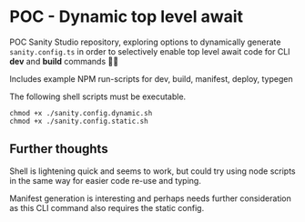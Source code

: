 # POC - Dynamic top level await

POC Sanity Studio repository, exploring options to dynamically generate `sanity.config.ts` in order to selectively enable top level await code for CLI **dev** and **build** commands 👩‍💻

Includes example NPM run-scripts for dev, build, manifest, deploy, typegen

The following shell scripts must be executable.

```
chmod +x ./sanity.config.dynamic.sh
chmod +x ./sanity.config.static.sh
```

## Further thoughts

Shell is lightening quick and seems to work, but could try using node scripts in the same way for easier code re-use and typing.

Manifest generation is interesting and perhaps needs further consideration as this CLI command also requires the static config.

<!--
    dev (dynamic) ✅
    build (dynamic) ✅
    manifest (static) ✅ - *maybe not ideal (used anywhere beyond Canvas?)
    deploy (dynamic) ✅
    typegen (static) ✅ - *exhaustive schema in static config
-->
